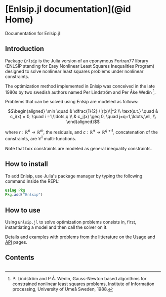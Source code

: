 # [Enlsip.jl documentation](@id Home)

Documentation for Enlsip.jl

## Introduction

Package `Enlsip` is the Julia version of an eponymous Fortran77 library (ENLSIP standing for Easy Nonlinear Least Squares Inequalities Program) designed to solve nonlinear least squares problems under nonlinear constraints.

The optimization method implemented in Enlsip was conceived in the late 1980s by two swedish authors named Per Lindström and Per Åke Wedin [^1].

Problems that can be solved using Enlsip are modeled as follows:

```math
\begin{aligned}
\min \quad &  \dfrac{1}{2} \|r(x)\|^2 \\
\text{s.t.} \quad & c_i(x) = 0, \quad i =1,\ldots,q \\
& c_j(x) \geq 0, \quad j=q+1,\ldots,\ell, \\
\end{aligned}
```

where $r:\mathbb{R}^n\rightarrow\mathbb{R}^m$, the residuals, and
$c:\mathbb{R}^n\rightarrow\mathbb{R}^{q+\ell}$, concatenation of the constraints, are $\mathcal{C}^1$ multi-functions.

Note that box constraints are modeled as general inequality constraints.


## How to install

To add Enlsip, use Julia's package manager by typing the following command inside the REPL:

```julia
using Pkg
Pkg.add("Enlsip")
```

## How to use

Using `Enlsip.jl` to solve optimization problems consists in, first, instantiating a model and then call the solver on it. 

Details and examples with problems from the litterature on the [Usage](@ref) and [API](@ref) pages.

## Contents

```@contents
```

[^1]: P. Lindström and P.Å. Wedin, Gauss-Newton based algorithms for constrained nonlinear least squares problems, Institute of Information processing, University of Umeå Sweden, 1988.

